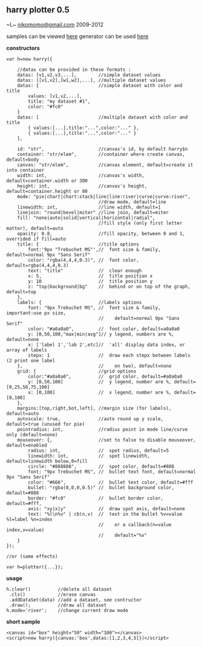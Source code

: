 harry plotter 0.5
-----------------
~L~ nikomomo@gmail.com 2009-2012

samples can be viewed [here](http://nikopol.github.com/Harry-Plotter/)
generator can be used [here](http://nikopol.github.com/Harry-Plotter/generator.html)

**constructors**

	var h=new harry({

		//datas can be provided in these formats :
		datas: [v1,v2,v3,...],        //simple dataset values
		datas: [[v1,v2],[w1,w2],...], //multiple dataset values
		datas: {                      //simple dataset with color and title
			values: [v1,v2,...],
			title: "my dataset #1",
			color: "#fc0"
		}
		datas: [                      //multiple dataset with color and title
			{ values:[...],title:"...",color:"..." },
			{ values:[...],title:"...",color:"..." }
		],

		id: "str",                    //canvas's id, by default harry$n
		container: "str/elem",	      //container where create canvas, default=body
		canvas: "str/elem",           //canvas element, default=create it into container
		width: int,                   //canvas's width, default=container.width or 300
		height: int,                  //canvas's height, default=container.height or 80
		mode: "pie|chart|chart:stack|line|line:river|curve|curve:river",
		                              //draw mode, default=line
		linewidth: int,               //line width, default=1
		linejoin: "round|bevel|miter" //line join, default=miter
		fill: "none|auto|solid|vertical|horizontal|radial", 
		                              //fill style (only first letter matter), default=auto
		opacity: 0.8,                 //fill opacity, between 0 and 1, overrided if fill=auto
		title: {                      //title options
			font:'9px "Trebuchet MS"',//  font size & family, default=normal 9px "Sans Serif"
			color: "rgba(4,4,4,0.3)", //  font color, default=rgba(4,4,4,0.3)
			text: "title"             //  clear enough
			x: 5,                     //  title position x
			y: 10                     //  title position y
			z: "top|background|bg"    //  behind or on top of the graph, default=top
		},
		labels: {                     //labels options
			font: "9px Trebuchet MS", //  font size & family, important:use px size,
			                          //    default=normal 9px "Sans Serif"
			color: "#a0a0a0",         //  font color, default=a0a0a0
			y: [0,50,100,"max|min|avg"]// y legend, numbers are %, default=none
			x: ['label 1','lab 2',etc]//  'all' display data index, or array of labels
			stepx: 1                  //  draw each stepx between labels (2 print one label
		},                            //    on two), default=none
		grid: {                       //grid options
			color:"#a0a0a0",          //  grid color, default=#a0a0a0
			y: [0,50,100]             //  y legend, number are %, default=[0,25,50,75,100]
			x: [0,100]                //  x legend, number are %, default=[0,100]
		},
		margins:[top,right,bot,left], //margin size (for labels), default=auto
		autoscale: true,              //auto round up y scale, default=true (unused for pie)
		pointradius: int,             //radius point in mode line/curve only (default=none)
		mouseover: {,                 //set to false to disable mouseover, default=enabled
			radius: int,              //  spot radius, default=5
			linewidth: int,           //  spot linewidth, default=linewidth below,0=fill
			circle: "#888888",        //  spot color, default=#888
			font: "9px Trebuchet MS", //  bullet text font, default=normal 9px "Sans Serif"
			color: "#666",            //  bullet text color, default=#fff
			bullet: "rgba(0,0,0,0.5)" //  bullet background color, default=#888
			border: "#fc0"            //  bullet border color, default=#fff,
			axis: "xy|x|y"            //  draw spot axis, default=none
			text: "%l\n%v" | cb(n,v)  //  text in the bullet %v=value %l=label %n=index
			                          //    or a callback(n=value index,v=value)
			                          //    default="%v"
		}
	});

	//or (same effects)

	var h=plotter({...});

**usage**

	h.clear()          //delete all dataset
	 .cls()            //erase canvas
	 .addDataSet(data) //add a dataset, see contructor
	 .draw();          //draw all dataset 
	h.mode='river';    //change current draw mode

**short sample**

	<canvas id="box" height="50" width="100"></canvas>
	<script>new harry({canvas:'box',datas:[1,2,3,4,5]})</script>
